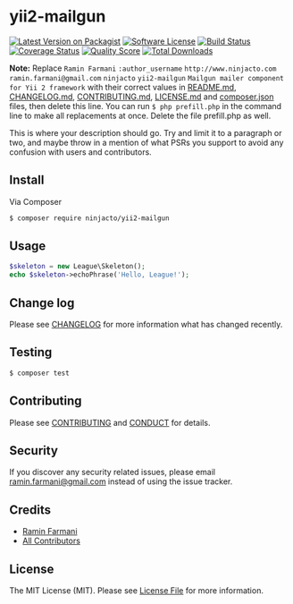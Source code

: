 # yii2-mailgun

[![Latest Version on Packagist][ico-version]][link-packagist]
[![Software License][ico-license]](LICENSE.md)
[![Build Status][ico-travis]][link-travis]
[![Coverage Status][ico-scrutinizer]][link-scrutinizer]
[![Quality Score][ico-code-quality]][link-code-quality]
[![Total Downloads][ico-downloads]][link-downloads]

**Note:** Replace ```Ramin Farmani``` ```:author_username``` ```http://www.ninjacto.com``` ```ramin.farmani@gmail.com``` ```ninjacto``` ```yii2-mailgun``` ```Mailgun mailer component for Yii 2 framework``` with their correct values in [README.md](README.md), [CHANGELOG.md](CHANGELOG.md), [CONTRIBUTING.md](CONTRIBUTING.md), [LICENSE.md](LICENSE.md) and [composer.json](composer.json) files, then delete this line. You can run `$ php prefill.php` in the command line to make all replacements at once. Delete the file prefill.php as well.

This is where your description should go. Try and limit it to a paragraph or two, and maybe throw in a mention of what
PSRs you support to avoid any confusion with users and contributors.

## Install

Via Composer

``` bash
$ composer require ninjacto/yii2-mailgun
```

## Usage

``` php
$skeleton = new League\Skeleton();
echo $skeleton->echoPhrase('Hello, League!');
```

## Change log

Please see [CHANGELOG](CHANGELOG.md) for more information what has changed recently.

## Testing

``` bash
$ composer test
```

## Contributing

Please see [CONTRIBUTING](CONTRIBUTING.md) and [CONDUCT](CONDUCT.md) for details.

## Security

If you discover any security related issues, please email ramin.farmani@gmail.com instead of using the issue tracker.

## Credits

- [Ramin Farmani][link-author]
- [All Contributors][link-contributors]

## License

The MIT License (MIT). Please see [License File](LICENSE.md) for more information.

[ico-version]: https://img.shields.io/packagist/v/ninjacto/yii2-mailgun.svg?style=flat-square
[ico-license]: https://img.shields.io/badge/license-MIT-brightgreen.svg?style=flat-square
[ico-travis]: https://img.shields.io/travis/ninjacto/yii2-mailgun/master.svg?style=flat-square
[ico-scrutinizer]: https://img.shields.io/scrutinizer/coverage/g/ninjacto/yii2-mailgun.svg?style=flat-square
[ico-code-quality]: https://img.shields.io/scrutinizer/g/ninjacto/yii2-mailgun.svg?style=flat-square
[ico-downloads]: https://img.shields.io/packagist/dt/ninjacto/yii2-mailgun.svg?style=flat-square

[link-packagist]: https://packagist.org/packages/ninjacto/yii2-mailgun
[link-travis]: https://travis-ci.org/ninjacto/yii2-mailgun
[link-scrutinizer]: https://scrutinizer-ci.com/g/ninjacto/yii2-mailgun/code-structure
[link-code-quality]: https://scrutinizer-ci.com/g/ninjacto/yii2-mailgun
[link-downloads]: https://packagist.org/packages/ninjacto/yii2-mailgun
[link-author]: https://www.ninjacto.com
[link-contributors]: ../../contributors
